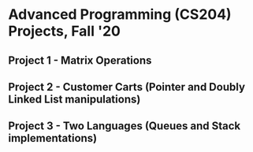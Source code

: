 # Advanced Programming (CS204) Projects, Fall '20
  ## Project 1 - Matrix Operations
  ## Project 2 - Customer Carts (Pointer and Doubly Linked List manipulations)
  ## Project 3 - Two Languages (Queues and Stack implementations)
  

